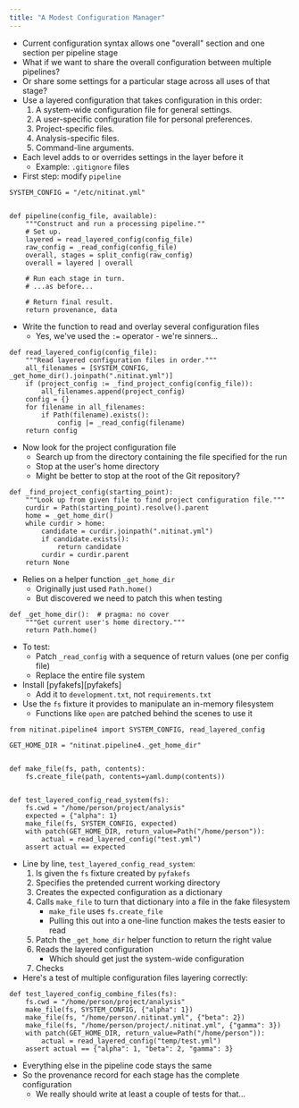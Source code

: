 ```yaml
---
title: "A Modest Configuration Manager"
---
```


-   Current configuration syntax allows one "overall" section and one section per pipeline stage
-   What if we want to share the overall configuration between multiple pipelines?
-   Or share some settings for a particular stage across all uses of that stage?
-   Use a layered configuration that takes configuration in this order:
    1.  A system-wide configuration file for general settings.
    2.  A user-specific configuration file for personal preferences.
    3.  Project-specific files.
    4.  Analysis-specific files.
    5.  Command-line arguments.
-   Each level adds to or overrides settings in the layer before it
    -   Example: `.gitignore` files
-   First step: modify `pipeline`

```{: .python}
SYSTEM_CONFIG = "/etc/nitinat.yml"


def pipeline(config_file, available):
    """Construct and run a processing pipeline.""
    # Set up.
    layered = read_layered_config(config_file)
    raw_config = _read_config(config_file)
    overall, stages = split_config(raw_config)
    overall = layered | overall

    # Run each stage in turn.
    # ...as before...

    # Return final result.
    return provenance, data
```

-   Write the function to read and overlay several configuration files
    -   Yes, we've used the `:=` operator - we're sinners...

```{: .python}
def read_layered_config(config_file):
    """Read layered configuration files in order."""
    all_filenames = [SYSTEM_CONFIG, _get_home_dir().joinpath(".nitinat.yml")]
    if (project_config := _find_project_config(config_file)):
        all_filenames.append(project_config)
    config = {}
    for filename in all_filenames:
        if Path(filename).exists():
            config |= _read_config(filename)
    return config
```

-   Now look for the project configuration file
    -   Search up from the directory containing the file specified for the run
    -   Stop at the user's home directory
    -   Might be better to stop at the root of the Git repository?

```{: .python}
def _find_project_config(starting_point):
    """Look up from given file to find project configuration file."""
    curdir = Path(starting_point).resolve().parent
    home = _get_home_dir()
    while curdir > home:
        candidate = curdir.joinpath(".nitinat.yml")
        if candidate.exists():
            return candidate
        curdir = curdir.parent
    return None
```

-   Relies on a helper function `_get_home_dir`
    -   Originally just used `Path.home()`
    -   But discovered we need to patch this when testing

```{: .python}
def _get_home_dir():  # pragma: no cover
    """Get current user's home directory."""
    return Path.home()
```

-   To test:
    -   Patch `_read_config` with a sequence of return values (one per config file)
    -   Replace the entire file system
-   Install [pyfakefs][pyfakefs]
    -   Add it to `development.txt`, not `requirements.txt`
-   Use the `fs` fixture it provides to manipulate an in-memory filesystem
    -   Functions like `open` are patched behind the scenes to use it

```{: .python}
from nitinat.pipeline4 import SYSTEM_CONFIG, read_layered_config

GET_HOME_DIR = "nitinat.pipeline4._get_home_dir"


def make_file(fs, path, contents):
    fs.create_file(path, contents=yaml.dump(contents))


def test_layered_config_read_system(fs):
    fs.cwd = "/home/person/project/analysis"
    expected = {"alpha": 1}
    make_file(fs, SYSTEM_CONFIG, expected)
    with patch(GET_HOME_DIR, return_value=Path("/home/person")):
        actual = read_layered_config("test.yml")
    assert actual == expected
```

-   Line by line, `test_layered_config_read_system`:
    1.  Is given the `fs` fixture created by `pyfakefs`
    2.  Specifies the pretended current working directory
    3.  Creates the expected configuration as a dictionary
    4.  Calls `make_file` to turn that dictionary into a file in the fake filesystem
        -   `make_file` uses `fs.create_file`
        -   Pulling this out into a one-line function makes the tests easier to read
    5.  Patch the `_get_home_dir` helper function to return the right value
    6.  Reads the layered configuration
        -   Which should get just the system-wide configuration
    7.  Checks
-   Here's a test of multiple configuration files layering correctly:

```{: .python}
def test_layered_config_combine_files(fs):
    fs.cwd = "/home/person/project/analysis"
    make_file(fs, SYSTEM_CONFIG, {"alpha": 1})
    make_file(fs, "/home/person/.nitinat.yml", {"beta": 2})
    make_file(fs, "/home/person/project/.nitinat.yml", {"gamma": 3})
    with patch(GET_HOME_DIR, return_value=Path("/home/person")):
        actual = read_layered_config("temp/test.yml")
    assert actual == {"alpha": 1, "beta": 2, "gamma": 3}
```

-   Everything else in the pipeline code stays the same
-   So the provenance record for each stage has the complete configuration
    -   We really should write at least a couple of tests for that...
